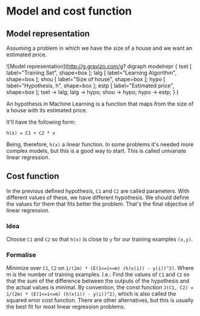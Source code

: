 # Model and cost function

## Model representation

Assuming a problem in which we have the size of a house and we want an estimated price.

![Model representation](http://g.gravizo.com/g?
digraph modelrepr {
  tset [ label="Training Set", shape=box ];
  lalg [ label="Learning Algorithm", shape=box ];
  shou [ label="Size of house", shape=box ];
  hypo [ label="Hypothesis, h", shape=box ];
  estp [ label="Estimated price", shape=box ];
  tset -> lalg;
  lalg -> hypo;
  shou -> hypo;
  hypo -> estp;
}
)

An hypothesis in Machine Learning is a function that maps from the size of a house with its estimated price.

It'll have the following form:

```
h(x) = C1 + C2 * x
```

Being, therefore, `h(x)` a linear function. In some problems it's needed more complex models, but this is a good way to start. This is called univariate linear regression.

## Cost function

In the previous defined hypothesis, `C1` and `C2` are called parameters.  With different values of these, we have different hypothesis. We should define the values for them that fits better the problem. That's the final objective of linear regression.

### Idea

Choose `C1` and `C2` so that `h(x)` is close to `y` for our training examples `(x,y)`.

### Formalise

Minimize over `C1`, `C2` on `1/(2m) * (E(1<=i<=m) (h(x(i)) - y(i))^2)`. Where m is the number of training examples. I.e.: Find the values of `C1` and `C2` so that the sum of the difference between the outputs of the hypothesis and the actual values is minimal. By convention, the const function `J(C1, C2) = 1/(2m) * (E(1<=i<=m) (h(x(i)) - y(i))^2)`, which is also called the squared error cost function. There are other alternatives, but this is usually the best fit for most linear regression problems.
